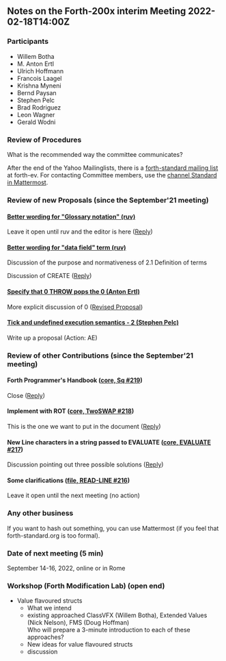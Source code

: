 ## Notes on the Forth-200x interim Meeting 2022-02-18T14:00Z

### Participants

  * Willem Botha
  * M. Anton Ertl
  * Ulrich Hoffmann
  * Francois Laagel
  * Krishna Myneni
  * Bernd Paysan
  * Stephen Pelc
  * Brad Rodriguez
  * Leon Wagner
  * Gerald Wodni


### Review of Procedures
  What is the recommended way the committee communicates?

After the end of the Yahoo Mailinglists, there is a [forth-standard
mailing
list](https://lists.forth-ev.de/cgi-bin/mailman/listinfo/forth-standard)
at forth-ev.  For contacting Committee members, use the [channel
Standard in Mattermost](https://chat.forth-standard.org/forth-standard/channels/standard).

### Review of new Proposals (since the September'21 meeting)

#### [Better wording for "Glossary notation" (ruv)](https://forth-standard.org/proposals/better-wording-for-glossary-notation-#contribution-215)

Leave it open until ruv and the editor is here ([Reply](https://forth-standard.org/proposals/better-wording-for-glossary-notation-#reply-790))

#### [Better wording for "data field" term (ruv)](https://forth-standard.org/proposals/better-wording-for-data-field-term#contribution-214)

Discussion of the purpose and normativeness of 2.1 Definition of terms

Discussion of CREATE ([Reply](https://forth-standard.org/proposals/better-wording-for-data-field-term#reply-791))

#### [Specify that 0 THROW pops the 0 (Anton Ertl)](https://forth-standard.org/proposals/specify-that-0-throw-pops-the-0#contribution-213)

More explicit discussion of 0 ([Revised Proposal](https://forth-standard.org/proposals/specify-that-0-throw-pops-the-0?hideDiff#reply-794))

#### [Tick and undefined execution semantics - 2 (Stephen Pelc)](https://forth-standard.org/proposals/tick-and-undefined-execution-semantics-2#contribution-212)

Write up a proposal (Action: AE)

### Review of other Contributions (since the September'21 meeting)

#### Forth Programmer's Handbook ([core, Sq #219](https://forth-standard.org/standard/core/Sq#contribution-219))  

Close ([Reply](https://forth-standard.org/standard/core/Sq#reply-788))

#### Implement with ROT ([core, TwoSWAP #218](https://forth-standard.org/standard/core/TwoSWAP#contribution-218))  

This is the one we want to put in the document ([Reply](https://forth-standard.org/standard/core/TwoSWAP#reply-792))

#### New Line characters in a string passed to EVALUATE ([core, EVALUATE #217](https://forth-standard.org/standard/core/EVALUATE#contribution-217))  

Discussion pointing out three possible solutions ([Reply](https://forth-standard.org/standard/core/Sq#reply-788))

#### Some clarifications ([file, READ-LINE #216](https://forth-standard.org/standard/file/READ-LINE#contribution-216))  

Leave it open until the next meeting (no action)

### Any other business

If you want to hash out something, you can use Mattermost
(if you feel that forth-standard.org is too formal).

### Date of next meeting (5 min)

September 14-16, 2022, online or in Rome

### Workshop (Forth Modification Lab) (open end)
   - Value flavoured structs
     - What we intend
     - existing approached ClassVFX (Willem Botha), Extended Values (Nick Nelson), FMS (Doug Hoffman)  
       Who will prepare a 3-minute introduction to each of these approaches?
     - New ideas for value flavoured structs
     - discussion


